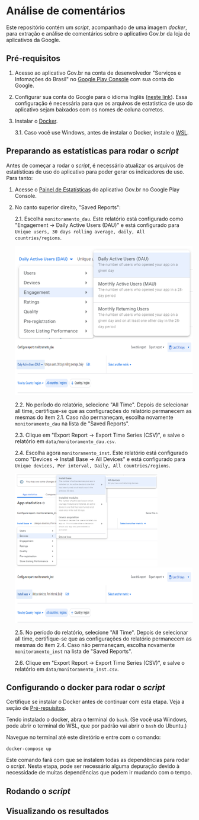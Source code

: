 # Análise de comentários

Este repositório contém um *script*, acompanhado de uma imagem *docker*, para extração e análise de comentários sobre o aplicativo Gov.br da loja de aplicativos da Google.

## Pré-requisitos

1. Acesso ao aplicativo Gov.br na conta de desenvolvedor "Serviços e Infomações do Brasil" no <a href="https://play.google.com/console" target="_blank">Google Play Console</a> com sua conta do Google.

2. Configurar sua conta do Google para o idioma Inglês (<a href="https://myaccount.google.com/language" target="_blank">neste link</a>). Essa configuração é necessária para que os arquivos de estatística de uso do aplicativo sejam baixados com os nomes de coluna corretos.

3. Instalar o <a href="https://www.docker.com/products/docker-desktop/" target="_blank">Docker</a>.

    3.1. Caso você use Windows, antes de instalar o Docker, instale o <a href="https://docs.microsoft.com/pt-br/windows/wsl/install" target="_blank">WSL</a>.

## Preparando as estatísticas para rodar o *script*

Antes de começar a rodar o *script*, é necessário atualizar os arquivos de estatísticas de uso do aplicativo para poder gerar os indicadores de uso. Para tanto:

1. Acesse o <a href="https://play.google.com/console/u/0/developers/5829287075355252046/app/4976204475855033311/statistics">Painel de Estatísticas</a> do aplicativo Gov.br no Google Play Console.

2. No canto superior direito, "Saved Reports":

    2.1. Escolha `monitoramento_dau`. Este relatório está configurado como "Engagement -> Daily Active Users (DAU)" e está configurado para `Unique users, 30 days rolling average, daily, All countries/regions`.

    <img src="img/dau1.png" height="250"><br><img src="img/dau2.png" height="150">

    2.2. No período do relatório, selecione "All Time". Depois de selecionar all time, certifique-se que as configurações do relatório permanecem as mesmas do item 2.1. Caso não permaneçam, escolha novamente `monitoramento_dau` na lista de "Saved Reports".

    2.3. Clique em "Export Report -> Export Time Series (CSV)", e salve o relatório em `data/monitoramento_dau.csv`.

    2.4. Escolha agora `monitoramento_inst`. Este relatório está configurado como "Devices -> Install Base -> All Devices" e está configurado para `Unique devices, Per interval, Daily, All countries/regions`.

    <img src="img/inst1.png" height="250"><br><img src="img/inst2.png" height="150">

    2.5. No período do relatório, selecione "All Time". Depois de selecionar all time, certifique-se que as configurações do relatório permanecem as mesmas do item 2.4. Caso não permaneçam, escolha novamente `monitoramento_inst` na lista de "Saved Reports".

    2.6. Clique em "Export Report -> Export Time Series (CSV)", e salve o relatório em `data/monitoramento_inst.csv`.

## Configurando o docker para rodar o *script*

Certifique se instalar o Docker antes de continuar com esta etapa. Veja a seção de [Pré-requisitos](#pré-requisitos).

Tendo instalado o docker, abra o terminal do `bash`. (Se você usa Windows, pode abrir o terminal do WSL, que por padrão vai abrir o `bash` do Ubuntu.)

Navegue no terminal até este diretório e entre com o comando:
```
docker-compose up
```
Este comando fará com que se instalem todas as dependências para rodar o *script*. Nesta etapa, pode ser necessário alguma depuração devido à necessidade de muitas dependências que podem ir mudando com o tempo.

## Rodando o *script*

## Visualizando os resultados